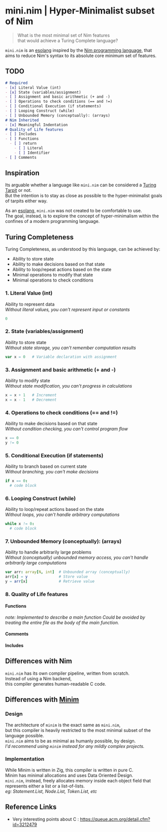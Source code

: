 # mini.nim | Hyper-Minimalist subset of Nim
> What is the most minimal set of Nim features  
> that would achieve a Turing Complete language?  

`mini.nim` is an [esolang](https://esolangs.org/wiki/Esoteric_programming_language) inspired by the [Nim programming language](https://nim-lang.org),
that aims to reduce Nim's syntax to its absolute core minimum set of features.

## TODO
```md
# Required
- [x] Literal Value (int)
- [x] State (variables/assignment)
- [ ] Assignment and basic arithmetic (+ and -)
- [ ] Operations to check conditions (== and !=)
- [ ] Conditional Execution (if statements)
- [ ] Looping Construct (while)
- [ ] Unbounded Memory (conceptually): (arrays)
# Nim Inherited
- [x] Meaningful Indentation
# Quality of Life features
- [ ] Includes
- [ ] Functions
  - [ ] return
    - [ ] Literal
    - [ ] Identifier
- [ ] Comments
```
## Inspiration
Its arguable whether a language like `mini.nim` can be considered a [Turing Tarpit](https://esolangs.org/wiki/Turing_tarpit) or not.  
But the intention is to stay as close as possible to the hyper-minimalist goals of tarpits either way.  

As an [esolang](https://esolangs.org/wiki/Esoteric_programming_language), `mini.nim` was not created to be comfortable to use.  
The goal, instead, is to explore the concept of hyper-minimalism within the confines of a modern programming language.  

## Turing Completeness
Turing Completeness, as understood by this language, can be achieved by:
- Ability to store state
- Ability to make decisions based on that state
- Ability to loop/repeat actions based on the state
- Minimal operations to modify that state
- Minimal operations to check conditions

### 1. Literal Value (int)
Ability to represent data  
_Without literal values, you can't represent input or constants_  
```nim
0
```

### 2. State (variables/assignment)
Ability to store state  
_Without state storage, you can't remember computation results_  
```nim
var x = 0   # Variable declaration with assignment
```

### 3. Assignment and basic arithmetic (+ and -)
Ability to modify state  
_Without state modification, you can't progress in calculations_  
```nim
x = x + 1   # Increment
x = x - 1   # Decrement
```

### 4. Operations to check conditions (== and !=)
Ability to make decisions based on that state  
_Without condition checking, you can't control program flow_  
```nim
x == 0
y != 0
```

### 5. Conditional Execution (if statements)
Ability to branch based on current state  
_Without branching, you can't make decisions_  
```nim
if x == 0:
  # code block
```

### 6. Looping Construct (while)
Ability to loop/repeat actions based on the state  
_Without loops, you can't handle arbitrary computations_  
```nim
while x != 0:
  # code block
```

### 7. Unbounded Memory (conceptually): (arrays)
Ability to handle arbitrarily large problems  
_Without (conceptually) unbounded memory access, you can't handle arbitrarily large computations_  
```nim
var arr: array[N, int]  # Unbounded array (conceptually)
arr[x] = y              # Store value
y = arr[x]              # Retrieve value
```
### 8. Quality of Life features
#### Functions
_note: Implemented to describe a main function_
_Could be avoided by treating the entire file as the body of the main function._
#### Comments
#### Includes

## Differences with Nim
`mini.nim` has its own compiler pipeline, written from scratch.  
Instead of using a Nim backend,  
this compiler generates human-readable C code.  

## Differences with [Minim](https://github.com/heysokam/minim)
### Design
The architecture of `minim` is the exact same as `mini.nim`,  
but this compiler is heavily restricted to the most minimal subset of the language possible.  
`mini.nim` aims to be as minimal as humanly possible, by design.  
_I'd recommend using `minim` instead for any mildly complex projects._  
### Implementation
While Minim is written in Zig, this compiler is written in pure C.  
Minim has minimal allocations and uses Data Oriented Design.  
`mini.nim`, instead, freely allocates memory inside each object field that represents either a list or a list-of-lists.  
_eg: Statement.List, Node.List, Token.List, etc_

## Reference Links
- Very interesting points about C : https://queue.acm.org/detail.cfm?id=3212479

